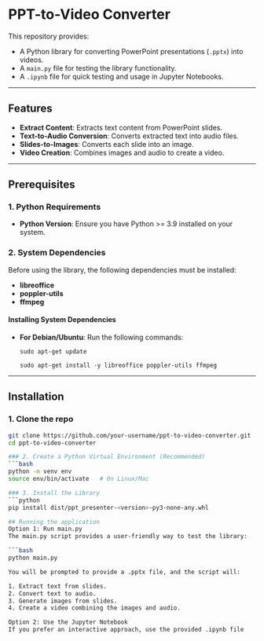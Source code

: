 # PPT-to-Video Converter

This repository provides:
- A Python library for converting PowerPoint presentations (`.pptx`) into videos.
- A `main.py` file for testing the library functionality.
- A `.ipynb` file for quick testing and usage in Jupyter Notebooks.

---

## Features
- **Extract Content**: Extracts text content from PowerPoint slides.
- **Text-to-Audio Conversion**: Converts extracted text into audio files.
- **Slides-to-Images**: Converts each slide into an image.
- **Video Creation**: Combines images and audio to create a video.

---

## Prerequisites

### 1. Python Requirements
- **Python Version**: Ensure you have Python >= 3.9 installed on your system.

### 2. System Dependencies
Before using the library, the following dependencies must be installed:
- **libreoffice**
- **poppler-utils**
- **ffmpeg**

#### Installing System Dependencies
- **For Debian/Ubuntu**:
Run the following commands:
  ```
  sudo apt-get update
  ```
  ```
  sudo apt-get install -y libreoffice poppler-utils ffmpeg
  ```
---

## Installation

### 1. Clone the repo
```bash
git clone https://github.com/your-username/ppt-to-video-converter.git
cd ppt-to-video-converter

### 2. Create a Python Virtual Environment (Recommended)
```bash
python -m venv env
source env/bin/activate   # On Linux/Mac

### 3. Install the Library
```python
pip install dist/ppt_presenter-<version>-py3-none-any.whl

## Running the application
Option 1: Run main.py
The main.py script provides a user-friendly way to test the library:

```bash
python main.py

You will be prompted to provide a .pptx file, and the script will:

1. Extract text from slides.
2. Convert text to audio.
3. Generate images from slides.
4. Create a video combining the images and audio.

Option 2: Use the Jupyter Notebook
If you prefer an interactive approach, use the provided .ipynb file
